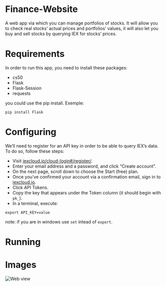 # Finance-Website
A web app via which you can manage portfolios of stocks. It will allow you to check real stocks’ actual prices and portfolios’ values, it will also let you buy and sell stocks by querying IEX for stocks’ prices.

# Requirements
In order to run this app, you need to install these packages:
- cs50
- Flask
- Flask-Session
- requests

you could use the pip install. Exemple:

`pip install Flask`

# Configuring
We’ll need to register for an API key in order to be able to query IEX’s data. To do so, follow these steps:
- Visit [iexcloud.io/cloud-login#/register/](https://iexcloud.io/cloud-login#/register/).
- Enter your email address and a password, and click “Create account”.
- On the next page, scroll down to choose the Start (free) plan.
- Once you’ve confirmed your account via a confirmation email, sign in to [iexcloud.io](https://iexcloud.io/).
- Click API Tokens.
- Copy the key that appears under the Token column (it should begin with `pk_`).
- In a terminal,  execute:

`export API_KEY=value`

note: if you are in windows use `set` intead of `export`.

# Running

# Images
![Web view](https://github.com/iladmiral/Finance-Website/blob/master/images/Web_finance.PNG "web view")